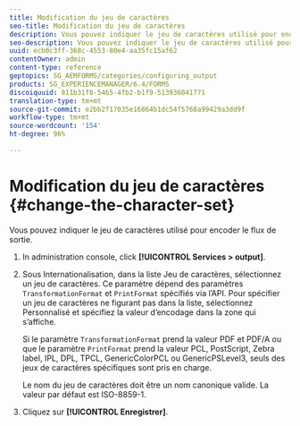 ```yaml
---
title: Modification du jeu de caractères
seo-title: Modification du jeu de caractères
description: Vous pouvez indiquer le jeu de caractères utilisé pour encoder le flux de sortie. Découvrez comment modifier le jeu de caractères.
seo-description: Vous pouvez indiquer le jeu de caractères utilisé pour encoder le flux de sortie. Découvrez comment modifier le jeu de caractères.
uuid: ecb0c3ff-368c-4553-80e4-aa35fc15af62
contentOwner: admin
content-type: reference
geptopics: SG_AEMFORMS/categories/configuring_output
products: SG_EXPERIENCEMANAGER/6.4/FORMS
discoiquuid: 811b31f8-5465-4fb2-b1f9-513936041771
translation-type: tm+mt
source-git-commit: e2bb2f17035e16864b1dc54f5768a99429a3dd9f
workflow-type: tm+mt
source-wordcount: '154'
ht-degree: 96%

---
```



# Modification du jeu de caractères {#change-the-character-set}

Vous pouvez indiquer le jeu de caractères utilisé pour encoder le flux de sortie.

1. In administration console, click **[!UICONTROL Services > output]**.
1. Sous Internationalisation, dans la liste Jeu de caractères, sélectionnez un jeu de caractères. Ce paramètre dépend des paramètres `TransformationFormat` et `PrintFormat` spécifiés via l’API. Pour spécifier un jeu de caractères ne figurant pas dans la liste, sélectionnez Personnalisé et spécifiez la valeur d’encodage dans la zone qui s’affiche.

   Si le paramètre `TransformationFormat` prend la valeur PDF et PDF/A ou que le paramètre `PrintFormat` prend la valeur PCL, PostScript, Zebra label, IPL, DPL, TPCL, GenericColorPCL ou GenericPSLevel3, seuls des jeux de caractères spécifiques sont pris en charge.

   Le nom du jeu de caractères doit être un nom canonique valide. La valeur par défaut est ISO-8859-1.

1. Cliquez sur **[!UICONTROL Enregistrer]**.

